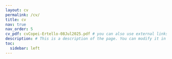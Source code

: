 ```yaml
---
layout: cv
permalink: /cv/
title: cv
nav: true
nav_order: 5
cv_pdf: cvCopei-Ertello-08Jul2025.pdf # you can also use external links here
description: # This is a description of the page. You can modify it in '_pages/cv.md'. You can also change or remove the top pdf download button.
toc:
  sidebar: left
---
```


